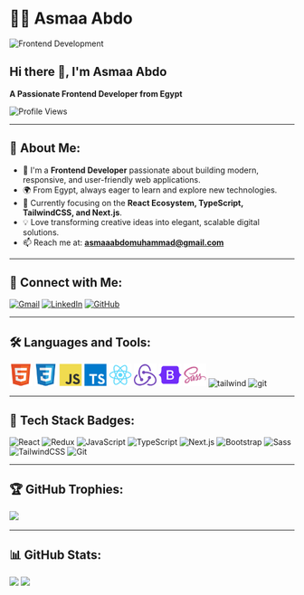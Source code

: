 # 👩‍💻 Asmaa Abdo

![Frontend Development](https://i.imgur.com/2n9rH9K.png)

## Hi there 👋, I'm Asmaa Abdo
**A Passionate Frontend Developer from Egypt**

![Profile Views](https://komarev.com/ghpvc/?username=Asmaa-Abdo22&label=Profile%20views&color=0e75b6&style=flat)

---

## 🌟 About Me:
- 🎨 I'm a **Frontend Developer** passionate about building modern, responsive, and user-friendly web applications.  
- 🌍 From Egypt, always eager to learn and explore new technologies.  
- 🚀 Currently focusing on the **React Ecosystem, TypeScript, TailwindCSS, and Next.js**.  
- 💡 Love transforming creative ideas into elegant, scalable digital solutions.  
- 📫 Reach me at: **asmaaabdomuhammad@gmail.com**

---

## 🤝 Connect with Me:
[![Gmail](https://img.shields.io/badge/-Gmail-D14836?style=flat&logo=gmail&logoColor=white)](mailto:asmaaabdomuhammad@gmail.com)
[![LinkedIn](https://img.shields.io/badge/-LinkedIn-blue?style=flat&logo=linkedin&logoColor=white)](https://www.linkedin.com/in/asmaaabdo22/)
[![GitHub](https://img.shields.io/badge/-GitHub-black?style=flat&logo=github&logoColor=white)](https://github.com/Asmaa-Abdo22)

---

## 🛠️ Languages and Tools:
<p align="left">
  <img src="https://raw.githubusercontent.com/devicons/devicon/master/icons/html5/html5-original.svg" alt="html5" width="40" height="40"/>
  <img src="https://raw.githubusercontent.com/devicons/devicon/master/icons/css3/css3-original.svg" alt="css3" width="40" height="40"/>
  <img src="https://raw.githubusercontent.com/devicons/devicon/master/icons/javascript/javascript-original.svg" alt="javascript" width="40" height="40"/>
  <img src="https://raw.githubusercontent.com/devicons/devicon/master/icons/typescript/typescript-original.svg" alt="typescript" width="40" height="40"/>
  <img src="https://raw.githubusercontent.com/devicons/devicon/master/icons/react/react-original.svg" alt="react" width="40" height="40"/>
  <img src="https://raw.githubusercontent.com/devicons/devicon/master/icons/redux/redux-original.svg" alt="redux" width="40" height="40"/>
  <img src="https://raw.githubusercontent.com/devicons/devicon/master/icons/bootstrap/bootstrap-plain.svg" alt="bootstrap" width="40" height="40"/>
  <img src="https://raw.githubusercontent.com/devicons/devicon/master/icons/sass/sass-original.svg" alt="sass" width="40" height="40"/>
  <img src="https://www.vectorlogo.zone/logos/tailwindcss/tailwindcss-icon.svg" alt="tailwind" width="40" height="40"/>
  <img src="https://www.vectorlogo.zone/logos/git-scm/git-scm-icon.svg" alt="git" width="40" height="40"/>
</p>

---

## 🚀 Tech Stack Badges:
![React](https://img.shields.io/badge/-React-61DAFB?style=for-the-badge&logo=react&logoColor=black)
![Redux](https://img.shields.io/badge/-Redux-764ABC?style=for-the-badge&logo=redux&logoColor=white)
![JavaScript](https://img.shields.io/badge/-JavaScript-F7DF1E?style=for-the-badge&logo=javascript&logoColor=black)
![TypeScript](https://img.shields.io/badge/-TypeScript-3178C6?style=for-the-badge&logo=typescript&logoColor=white)
![Next.js](https://img.shields.io/badge/-Next.js-000000?style=for-the-badge&logo=next.js&logoColor=white)
![Bootstrap](https://img.shields.io/badge/-Bootstrap-563D7C?style=for-the-badge&logo=bootstrap&logoColor=white)
![Sass](https://img.shields.io/badge/-Sass-CC6699?style=for-the-badge&logo=sass&logoColor=white)
![TailwindCSS](https://img.shields.io/badge/-TailwindCSS-06B6D4?style=for-the-badge&logo=tailwindcss&logoColor=white)
![Git](https://img.shields.io/badge/-Git-F05032?style=for-the-badge&logo=git&logoColor=white)

---

## 🏆 GitHub Trophies:
![](https://github-profile-trophy.vercel.app/?username=Asmaa-Abdo22&theme=darkhub&no-frame=true&margin-w=10)

---

## 📊 GitHub Stats:
![](https://github-readme-stats.vercel.app/api?username=Asmaa-Abdo22&show_icons=true&theme=radical)
![](https://github-readme-stats.vercel.app/api/top-langs/?username=Asmaa-Abdo22&layout=compact&theme=radical)
